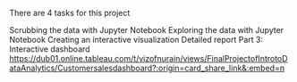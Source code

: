 There are 4 tasks for this project

Scrubbing the data with Jupyter Notebook
Exploring the data with Jupyter Notebook
Creating an interactive visualization
Detailed report
Part 3: Interactive dashboard https://dub01.online.tableau.com/t/vizofnurain/views/FinalProjectofIntrotoDataAnalytics/Customersalesdashboard?:origin=card_share_link&:embed=n
